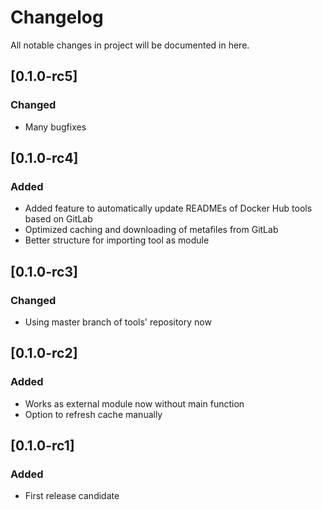 # Changelog
All notable changes in project will be documented in here.

## [0.1.0-rc5]

### Changed

   * Many bugfixes

## [0.1.0-rc4]

### Added
 * Added feature to automatically update READMEs of Docker Hub tools based on GitLab
 * Optimized caching and downloading of metafiles from GitLab
 * Better structure for importing tool as module
## [0.1.0-rc3]

### Changed
- Using master branch of tools' repository now

## [0.1.0-rc2]

### Added

- Works as external module now without main function 
- Option to refresh cache manually

## [0.1.0-rc1]

### Added
- First release candidate


